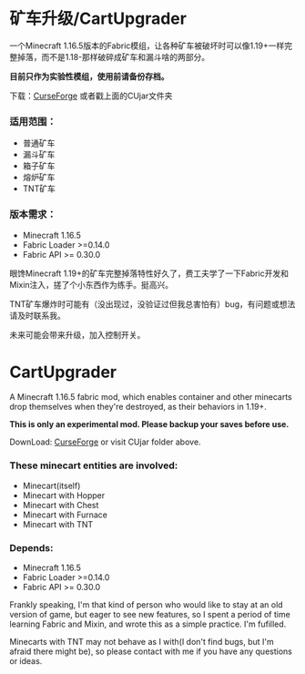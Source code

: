 # 矿车升级/CartUpgrader

一个Minecraft 1.16.5版本的Fabric模组，让各种矿车被破坏时可以像1.19+一样完整掉落，而不是1.18-那样破碎成矿车和漏斗啥的两部分。

**目前只作为实验性模组，使用前请备份存档。**

下载：[CurseForge](https://www.curseforge.com/minecraft/mc-mods/cartupgrader "CartUpgrader") 或者戳上面的CUjar文件夹

### 适用范围：

* 普通矿车
* 漏斗矿车
* 箱子矿车
* 熔炉矿车
* TNT矿车

### 版本需求：

* Minecraft 1.16.5
* Fabric Loader >=0.14.0
* Fabric API >= 0.30.0

眼馋Minecraft 1.19+的矿车完整掉落特性好久了，费工夫学了一下Fabric开发和Mixin注入，搓了个小东西作为练手。挺高兴。

TNT矿车爆炸时可能有（没出现过，没验证过但我总害怕有）bug，有问题或想法请及时联系我。

未来可能会带来升级，加入控制开关。

# CartUpgrader

 A Minecraft 1.16.5 fabric mod, which enables container and other minecarts drop themselves when they're destroyed, as their behaviors in 1.19+.

**This is only an experimental mod. Please backup your saves before use.**

DownLoad: [CurseForge](https://www.curseforge.com/minecraft/mc-mods/cartupgrader "CartUpgrader") or visit CUjar folder above.

### These minecart entities are involved:

* Minecart(itself)
* Minecart with Hopper
* Minecart with Chest
* Minecart with Furnace
* Minecart with TNT

### Depends:

* Minecraft 1.16.5
* Fabric Loader >=0.14.0
* Fabric API >= 0.30.0

Frankly speaking, I'm that kind of person who would like to stay at an old version of game, but eager to see new features, so I spent a period of time learning Fabric and Mixin, and wrote this as a simple practice. I'm fufilled.

Minecarts with TNT may not behave as I with(I don't find bugs, but I'm afraid there might be), so please contact with me if you have any questions  or ideas.
